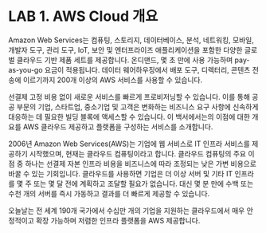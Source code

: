 # LAB 1. AWS Cloud 개요
Amazon Web Services는 컴퓨팅, 스토리지, 데이터베이스, 분석, 네트워킹, 모바일, 개발자 도구, 관리 도구, IoT, 보안 및 엔터프라이즈 애플리케이션을 포함한 다양한 글로벌 클라우드 기반 제품 세트를 제공합니다. 온디맨드, 몇 초 만에 사용 가능하며 pay-as-you-go 요금이 적용됩니다. 데이터 웨어하우징에서 배포 도구, 디렉터리, 콘텐츠 전송에 이르기까지 200개 이상의 AWS 서비스를 사용할 수 있습니다.

선결제 고정 비용 없이 새로운 서비스를 빠르게 프로비저닝할 수 있습니다. 이를 통해 공공 부문의 기업, 스타트업, 중소기업 및 고객은 변화하는 비즈니스 요구 사항에 신속하게 대응하는 데 필요한 빌딩 블록에 액세스할 수 있습니다. 이 백서에서는의 이점에 대한 개요를 AWS 클라우드 제공하고 플랫폼을 구성하는 서비스를 소개합니다.

2006년 Amazon Web Services(AWS)는 기업에 웹 서비스로 IT 인프라 서비스를 제공하기 시작했으며, 현재는 클라우드 컴퓨팅이라고 합니다. 클라우드 컴퓨팅의 주요 이점 중 하나는 선결제 자본 인프라 비용을 비즈니스에 따라 조정되는 낮은 가변 비용으로 바꿀 수 있는 기회입니다. 클라우드를 사용하면 기업은 더 이상 서버 및 기타 IT 인프라를 몇 주 또는 몇 달 전에 계획하고 조달할 필요가 없습니다. 대신 몇 분 만에 수백 또는 수천 개의 서버를 즉시 가동하고 결과를 더 빠르게 제공할 수 있습니다.

오늘날는 전 세계 190개 국가에서 수십만 개의 기업을 지원하는 클라우드에서 매우 안정적이고 확장 가능하며 저렴한 인프라 플랫폼을 AWS 제공합니다.
